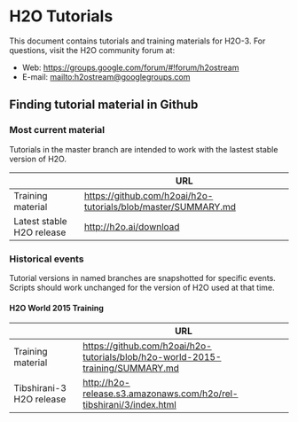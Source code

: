 # H2O Tutorials 

This document contains tutorials and training materials for H2O-3.  For questions, visit the H2O community forum at:

* Web: <https://groups.google.com/forum/#!forum/h2ostream>
* E-mail: <mailto:h2ostream@googlegroups.com>

## Finding tutorial material in Github

### Most current material

Tutorials in the master branch are intended to work with the lastest stable version of H2O.

| | URL |
| --- | --- |
| Training material | <https://github.com/h2oai/h2o-tutorials/blob/master/SUMMARY.md> |
| Latest stable H2O release | <http://h2o.ai/download> |

### Historical events

Tutorial versions in named branches are snapshotted for specific events.  Scripts should work unchanged for the version of H2O used at that time.

#### H2O World 2015 Training

| | URL |
| --- | --- |
| Training material | <https://github.com/h2oai/h2o-tutorials/blob/h2o-world-2015-training/SUMMARY.md> |
| Tibshirani-3 H2O release | <http://h2o-release.s3.amazonaws.com/h2o/rel-tibshirani/3/index.html> |
